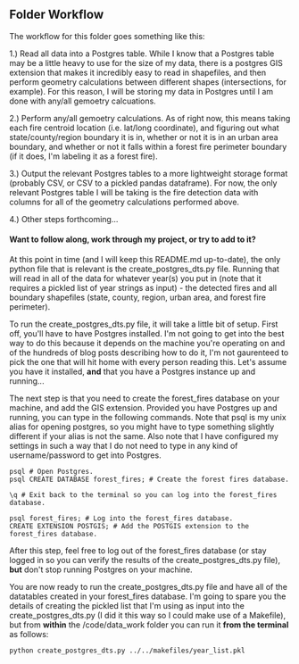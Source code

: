 ## Folder Workflow 

The workflow for this folder goes something like this: 

1.) Read all data into a Postgres table. While I know that a Postgres table may be a little heavy to use for the size of my data, there is a postgres GIS extension that makes it incredibly easy to read in shapefiles, and then perform geometry calculations between different shapes (intersections, for example). For this reason, I will be storing my data in Postgres until I am done with any/all gemoetry calcuations. 

2.) Perform any/all gemoetry calculations. As of right now, this means taking each fire centroid location (i.e. lat/long coordinate), and figuring out what state/county/region boundary it is in, whether or not it is in an urban area boundary, and whether or not it falls within a forest fire perimeter boundary (if it does, I'm labeling it as a forest fire). 

3.) Output the relevant Postgres tables to a more lightweight storage format (probably CSV, or CSV to a pickled pandas dataframe). For now, the only relevant Postgres table I will be taking is the fire detection data with columns for all of the geometry calculations performed above.

4.) Other steps forthcoming...

#### Want to follow along, work through my project, or try to add to it?

At this point in time (and I will keep this README.md up-to-date), the only python file that is relevant is the create_postgres_dts.py file. Running that will read in all of the data for whatever year(s) you put in (note that it requires a pickled list of year strings as input) - the detected fires and all boundary shapefiles (state, county, region, urban area, and forest fire perimeter). 

To run the create_postgres_dts.py file, it will take a little bit of setup. First off, you'll have to have Postgres installed. I'm not going to get into the best way to do this because it depends on the machine you're operating on and of the hundreds of blog posts describing how to do it, I'm not gaurenteed to pick the one that will hit home with every person reading this. Let's assume you have it installed, **and** that you have a Postgres instance up and running...

The next step is that you need to create the forest_fires database on your machine, and add the GIS extension. Provided you have Postgres up and running, you can type in the following commands. Note that psql is my unix alias for opening postgres, so you might have to type something slightly different if your alias is not the same.  Also note that I have configured my settings in such a way that I do not need to type in any kind of username/password to get into Postgres. 

```unix 
psql # Open Postgres. 
psql CREATE DATABASE forest_fires; # Create the forest fires database. 

\q # Exit back to the terminal so you can log into the forest_fires database. 

psql forest_fires; # Log into the forest_fires database. 
CREATE EXTENSION POSTGIS; # Add the POSTGIS extension to the forest_fires database. 
```

After this step, feel free to log out of the forest_fires database (or stay logged in so you can verify the results of the create_postgres_dts.py file), **but** don't stop running Postgres on your machine.   

You are now ready to run the create_postgres_dts.py file and have all of the datatables created in your forest_fires database. I'm going to spare you the details of creating the pickled list that I'm using as input into the create_postgres_dts.py (I did it this way so I could make use of a Makefile), but from **within** the /code/data_work folder you can run it **from the terminal** as follows: 

```unix
python create_postgres_dts.py ../../makefiles/year_list.pkl 
```






